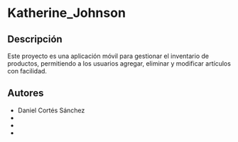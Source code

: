 ﻿# Katherine_Johnson

## Descripción
Este proyecto es una aplicación móvil para gestionar el inventario de productos, permitiendo a los usuarios agregar, eliminar y modificar artículos con facilidad.

## Autores

- Daniel Cortés Sánchez
- 
-
- 
